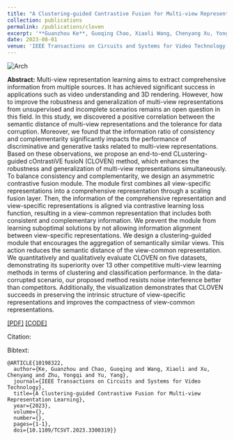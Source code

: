 ```yaml
---
title: "A Clustering-guided Contrastive Fusion for Multi-view Representation Learning"
collection: publications
permalink: /publications/cloven
excerpt: '**Guanzhou Ke**, Guoqing Chao, Xiaoli Wang, Chenyang Xu, Yongqi Zhu, and Yang Yu'
date: 2023-08-01
venue: 'IEEE Transactions on Circuits and Systems for Video Technology'
---
```


![Arch](https://ihades.cn/images/cloven-arch.png)


**Abstract:** Multi-view representation learning aims to extract comprehensive information from multiple sources. It has achieved significant success in applications such as video understanding and 3D rendering. However, how to improve the robustness and generalization of multi-view representations from unsupervised and incomplete scenarios remains an open question in this field. In this study, we discovered a positive correlation between the semantic distance of multi-view representations and the tolerance for data corruption. Moreover, we found that the information ratio of consistency and complementarity significantly impacts the performance of discriminative and generative tasks related to multi-view representations. Based on these observations, we propose an end-to-end CLustering-guided cOntrastiVE fusioN (CLOVEN) method, which enhances the robustness and generalization of multi-view representations simultaneously. To balance consistency and complementarity, we design an asymmetric contrastive fusion module. The module first combines all view-specific representations into a comprehensive representation through a scaling fusion layer. Then, the information of the comprehensive representation and view-specific representations is aligned via contrastive learning loss function, resulting in a view-common representation that includes both consistent and complementary information. We prevent the module from learning suboptimal solutions by not allowing information alignment between view-specific representations. We design a clustering-guided module that encourages the aggregation of semantically similar views. This action reduces the semantic distance of the view-common representation. We quantitatively and qualitatively evaluate CLOVEN on five datasets, demonstrating its superiority over 13 other competitive multi-view learning methods in terms of clustering and classification performance. In the data-corrupted scenario, our proposed method resists noise interference better than competitors. Additionally, the visualization demonstrates that CLOVEN succeeds in preserving the intrinsic structure of view-specific representations and improves the compactness of view-common representations. 


[\[PDF\]](https://arxiv.org/pdf/2212.13726.pdf) [\[CODE\]](https://github.com/Guanzhou-Ke/cloven)

Citation:

Bibtext:

```
@ARTICLE{10198322,
  author={Ke, Guanzhou and Chao, Guoqing and Wang, Xiaoli and Xu, Chenyang and Zhu, Yongqi and Yu, Yang},
  journal={IEEE Transactions on Circuits and Systems for Video Technology}, 
  title={A Clustering-guided Contrastive Fusion for Multi-view Representation Learning}, 
  year={2023},
  volume={},
  number={},
  pages={1-1},
  doi={10.1109/TCSVT.2023.3300319}}
```